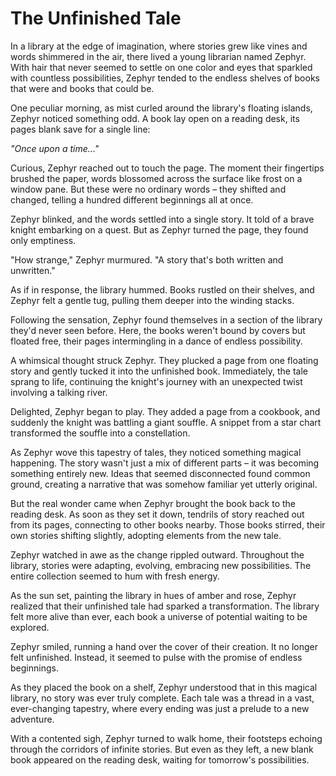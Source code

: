 # The Unfinished Tale

In a library at the edge of imagination, where stories grew like vines and words shimmered in the air, there lived a young librarian named Zephyr. With hair that never seemed to settle on one color and eyes that sparkled with countless possibilities, Zephyr tended to the endless shelves of books that were and books that could be.

One peculiar morning, as mist curled around the library's floating islands, Zephyr noticed something odd. A book lay open on a reading desk, its pages blank save for a single line:

*"Once upon a time..."*

Curious, Zephyr reached out to touch the page. The moment their fingertips brushed the paper, words blossomed across the surface like frost on a window pane. But these were no ordinary words – they shifted and changed, telling a hundred different beginnings all at once.

Zephyr blinked, and the words settled into a single story. It told of a brave knight embarking on a quest. But as Zephyr turned the page, they found only emptiness.

"How strange," Zephyr murmured. "A story that's both written and unwritten."

As if in response, the library hummed. Books rustled on their shelves, and Zephyr felt a gentle tug, pulling them deeper into the winding stacks.

Following the sensation, Zephyr found themselves in a section of the library they'd never seen before. Here, the books weren't bound by covers but floated free, their pages intermingling in a dance of endless possibility.

A whimsical thought struck Zephyr. They plucked a page from one floating story and gently tucked it into the unfinished book. Immediately, the tale sprang to life, continuing the knight's journey with an unexpected twist involving a talking river.

Delighted, Zephyr began to play. They added a page from a cookbook, and suddenly the knight was battling a giant souffle. A snippet from a star chart transformed the souffle into a constellation.

As Zephyr wove this tapestry of tales, they noticed something magical happening. The story wasn't just a mix of different parts – it was becoming something entirely new. Ideas that seemed disconnected found common ground, creating a narrative that was somehow familiar yet utterly original.

But the real wonder came when Zephyr brought the book back to the reading desk. As soon as they set it down, tendrils of story reached out from its pages, connecting to other books nearby. Those books stirred, their own stories shifting slightly, adopting elements from the new tale.

Zephyr watched in awe as the change rippled outward. Throughout the library, stories were adapting, evolving, embracing new possibilities. The entire collection seemed to hum with fresh energy.

As the sun set, painting the library in hues of amber and rose, Zephyr realized that their unfinished tale had sparked a transformation. The library felt more alive than ever, each book a universe of potential waiting to be explored.

Zephyr smiled, running a hand over the cover of their creation. It no longer felt unfinished. Instead, it seemed to pulse with the promise of endless beginnings.

As they placed the book on a shelf, Zephyr understood that in this magical library, no story was ever truly complete. Each tale was a thread in a vast, ever-changing tapestry, where every ending was just a prelude to a new adventure.

With a contented sigh, Zephyr turned to walk home, their footsteps echoing through the corridors of infinite stories. But even as they left, a new blank book appeared on the reading desk, waiting for tomorrow's possibilities.